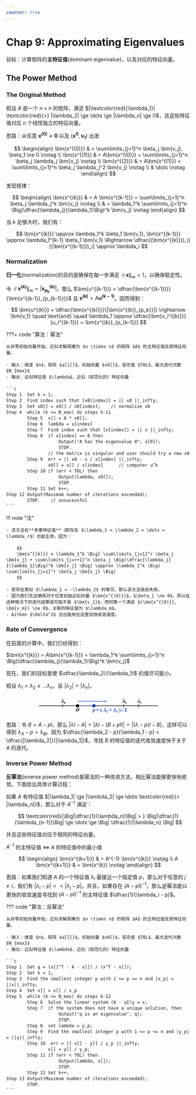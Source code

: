 ```yaml
---
counter: true
---
```


# Chap 9: Approximating Eigenvalues

目标：计算矩阵的**主特征值**(dominant eigenvalue)，以及对应的特征向量。

## The Power Method

### The Original Method

假设 $A$ 是一个 $n \times n$ 的矩阵，满足 $|\textcolor{red}{\lambda_1}| \textcolor{red}{>} |\lambda_2| \ge \dots \ge |\lambda_n| \ge 0$，且这些特征值对应 $n$ 个线性独立的特征向量。

思路：从任意 $\bm{x^{(0)}} \ne \bm{0}$ 以及 $(\bm{x^{0}}, \bm{v_1})$ 出发

$$
\begin{align}
\bm{x^{(0)}} & = \sum\limits_{j=1}^n \beta_j \bm{v_j}, \beta_1 \ne 0 \notag \\
\bm{x^{(1)}} & = A\bm{x^{(0)}} = \sum\limits_{j=1}^n \beta_j \lambda_j \bm{v_j} \notag \\
\bm{x^{(2)}} & = A\bm{x^{(1)}} = \sum\limits_{j=1}^n \beta_j \lambda_j^2 \bm{v_j} \notag \\
& \dots \notag
\end{align}
$$

发现规律：

$$
\begin{align}
\bm{x^{(k)}} & = A \bm{x^{(k-1)}} = \sum\limits_{j=1}^n \beta_j \lambda_j^k \bm{v_j} \notag \\
& = \lambda_1^k \sum\limits_{j=1}^n \Big(\dfrac{\lambda_j}{\lambda_1}\Big)^k \bm{v_j} \notag
\end{align}
$$

当 $k$ 足够大时，我们有：

$$
\bm{x^{(k)}} \approx \lambda_1^k \beta_1 \bm{v_1}, \bm{x^{(k-1)}} \approx \lambda_1^{k-1} \beta_1 \bm{v_1} \Rightarrow \dfrac{(\bm{x^{(k)}})_i}{(\bm{x^{(k-1)}})_i} \approx \lambda_i
$$


### Normalization

**归一化**(normalization)的目的是确保在每一步满足 $\| \bm{x} \|_{\infty} = 1$，以确保稳定性。

令 $\| \bm{x^{(k)}} \|_{\infty} = |\bm{x_{p_k}^{(k)}}|$，那么 $\bm{u^{(k-1)}} = \dfrac{\bm{x^{(k-1)}}}{\bm{x^{(k-1)}_{p_{k-1}}}}$ 且 $\bm{x^{(k)}} = A \bm{u^{(k-1)}}$。因而得到：

$$
\bm{u^{(k)}} = \dfrac{\bm{x^{(k)}}}{|\bm{x^{(k)}_{p_k}}|} \rightarrow \bm{v_1} \quad \text{and} \quad \lambda_1 \approx \dfrac{\bm{x_i^{(k)}}}{u_i^{(k-1)}} = \bm{x^{(k)}_{p_{k-1}}}
$$

???+ code "算法：幂法"

    从非零初始向量开始，近似求解规模为 $n \times n$ 的矩阵 $A$ 的主特征值及其特征向量。

    - 输入：维度 $n$，矩阵 $a[][]$，初始向量 $x0[]$，容忍值 $TOL$，最大迭代次数 $N_{max}$
    - 输出：近似特征值 $\lambda$，近似（规范化的）特征向量

    ```c
    Step 1  Set k = 1;
    Step 2  Find index such that [x0[index]] = || x0 ||_infty;
    Step 3  Set x0[] = x0[] / x0[index];    // normalize x0
    Step 4  while (k <= N_max) do steps 5-11
            Step 5  x[] = A * x0[];
            Step 6  lambda = x[index]
            Step 7  Find index such that [x[index]] = || x ||_infty;
            Step 8  if x[index] == 0 then
                        Output("A has the eigenvalue 0", x[0]);
                        STOP.
                    // the matrix is singular and user should try a new x0
            Step 9  err = || x0 - x / x[index] ||_infty;
                    x0[] = x[] / x[index]      // computer u^k
            Step 10 if (err < TOL) then
                        Output(lambda, x0[]);
                        STOP.
            Step 11 Set k++;
    Step 12 Output(Maximum number of iterations exceeded);
            STOP.    // unsucessful
    ```

!!! note "注"

    - 该方法在**多重特征值**（即存在 $\lambda_1 = \lambda_2 = \dots = \lambda_r$）也能生效，因为：

        $$
        \bm{x^{(k)}} = \lambda_1^k \Big[ \sum\limits_{j=1}^r \beta_j \bm{v_j} + \sum\limits_{j=r+1}^n \beta_j \Big(\dfrac{\lambda_j}{\lambda_1}\Big)^k \bm{v_j} \Big] \approx \lambda_1^k \Big( \sum\limits_{j=1}^r \beta_j \bm{v_j} \Big)
        $$

    - 若存在类似 $\lambda_1 = -\lambda_2$ 的情况，那么该方法就会失效。
    - 因为我们无法确保对于任意初始近似向量 $\bm{x^{(0)}}$，$\beta_1 \ne 0$，所以在这种情况下的迭代结果就可能不是 $\bm{v_1}$，而时第一个满足 $(\bm{x^{(0)}}, \bm{v_m}) \ne 0$，关联的特征值为 $\lambda_m$。
    - Aitken $\Delta^2$ 法也能用在这里加快收敛速度。

### Rate of Convergence

在前面的计算中，我们已经得到：

$\bm{x^{(k)}} = A\bm{x^{(k-1)}} = \lambda_1^k \sum\limits_{j=1}^n \Big(\dfrac{\lambda_j}{\lambda_1}\Big)^k \bm{v_j}$

现在，我们的目标是使 $\dfrac{\lambda_2}{\lambda_1}$ 的值尽可能小。

假设 $\lambda_1 > \lambda_2 \ge \dots \lambda_n$，且 $|\lambda_2| > |\lambda_n|$。

<div style="text-align: center">
    <img src="images/C9/1.png" width=70%/>
</div>

思路：令 $B = A - pl$，那么 $|\lambda I - A| = |\lambda I - (B + pl)| = |(\lambda - p) I - B|$，这样可以得到 $\lambda_A - p = \lambda_B$。因为 $\dfrac{\lambda_2 - p}{\lambda_1 - p} < \dfrac{|\lambda_2|}{|\lambda_1|}$，寻找 $B$ 的特征值的迭代收敛速度快于关于 $A$ 的迭代。


### Inverse Power Method

**反幂法**(inverse power method)是幂法的一种改进方法，相比幂法能够更快地收敛。下面给出具体计算过程：

如果 $A$ 有特征值 $|\lambda_1| \ge |\lambda_2| \ge \dots \textcolor{red}{> |\lambda_n|}$，那么对于 $A^{-1}$ 满足：

$$
\textcolor{red}{\Big|\dfrac{1}{\lambda_n}\Big| > } \Big|\dfrac{1}{\lambda_{n-1}}\Big| \ge \dots \ge \Big| \dfrac{1}{\lambda_n} \Big|
$$

并且这些特征值对应于相同的特征向量。

$A^{-1}$ 的主特征值 $\Leftrightarrow$ $A$ 的特征值中的最小值

$$
\begin{align}
\bm{x^{(k+1)}} & = A^{-1} \bm{x^{(k)}} \notag \\
A \bm{x^{(k+1)}} & = \bm{x^(k)} \notag
\end{align}
$$

思路：如果我们知道 $A$ 的一个特征值 $\lambda_i$ 最接近一个指定值 $p$，那么对于任意的 $j \ne i$，我们有 $|\lambda_i - p| << |\lambda_j - p|$。并且，如果存在 $(A - pI)^{-1}$，那么逆幂法能以更快的收敛速度寻找到 $(A - pI)^{-1}$ 的主特征值 $\dfrac{1}{\lambda_i - p}$。

??? code "算法：反幂法"

    从非零初始向量开始，近似求解规模为 $n \times n$ 的矩阵 $A$ 的主特征值及其特征向量。

    - 输入：维度 $n$，矩阵 $a[][]$，初始向量 $x0[]$，容忍值 $TOL$，最大迭代次数 $N_{max}$
    - 输出：近似特征值 $\lambda$，近似（规范化的）特征向量

    ```c
    Step 1  Set q = (x[]^T · A · x[]) / (x^T · x[]);
    Step 2  Set k = 1;
    Step 3  Find the smallest integer p with 1 <= p <= n and |x_p| = ||x||_infty;
    Step 4  Set x[] = x[] / x_p
    Step 5  while (k <= N_max) do steps 6-12
            Step 6  Solve the linear system (A - qI)y = x;
            Step 7  if the system does not have a unique solution, then
                        Output("q is an eigenvalue", q);
                        STOP.
            Step 8  set lambda = y_p;
            Step 9  Find the smallest integer p with 1 <= p <= n and |y_p| = ||y||_infty;
            Step 10  err = || x[] - y[] / y_p ||_infty;
                    x[] = y[] / y_p;
            Step 11 if (err < TOL) then
                        Output(lambda, x[]);
                        STOP.
            Step 12 Set k++;
    Step 13 Output(Maximum number of iterations exceeded);
            STOP.
    ```